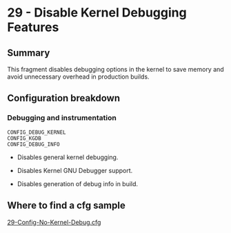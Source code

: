 # 29 - Disable Kernel Debugging Features

## Summary

This fragment disables debugging options in the kernel to save memory and avoid unnecessary overhead in production builds.

## Configuration breakdown

### Debugging and instrumentation

```none
CONFIG_DEBUG_KERNEL
CONFIG_KGDB
CONFIG_DEBUG_INFO
```

* Disables general kernel debugging.

* Disables Kernel GNU Debugger support.

* Disables generation of debug info in build.

## Where to find a cfg sample

[29-Config-No-Kernel-Debug.cfg](https://raw.githubusercontent.com/redpesk-devtools/kernel-config-optimization/refs/heads/master/beagle-board/6.6.32/packaging/29-Config-No-Kernel-Debug.cfg)
